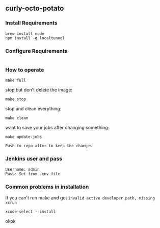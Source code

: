 ## curly-octo-potato
### Install Requirements
```
brew install node
npm install -g localtunnel
```
### Configure Requirements
```
```
### How to operate
```
make full
```
stop but don't delete the image:
```
make stop
```
stop and clean everything: 
```
make clean
```
want to save your jobs after changing something:
```
make update-jobs
```
``` Push to repo after to keep the changes ```
### Jenkins user and pass
```
Username: admin
Pass: Set from .env file
```
### Common problems in installation
If you can't run make and get ```invalid active developer path, missing xcrun```
```
xcode-select --install
```
okok
